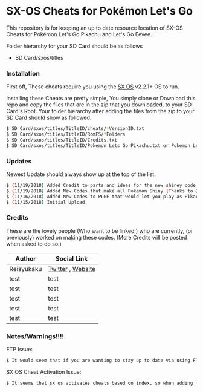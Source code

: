 # SX-OS Cheats for Pokémon Let's Go

This repository is for keeping an up to date resource location of SX-OS Cheats for Pokémon Let's Go Pikachu and Let's Go Eevee.

Folder hierarchy for your SD Card should be as follows
  - SD Card/sxos/titles

### Installation

First off, These cheats require you using the [SX OS](https://sx.xecuter.com/) v2.2.1+ OS to run.

Installing these Cheats are pretty simple, You simply clone or Download this repo and copy the files that are in the zip that you downloaded, to your SD Card's Root.
Your folder hierarchy after adding the files from the zip to your SD Card should show as followed.

```sh
$ SD Card/sxos/titles/TitleID/cheats/*VersionID.txt
$ SD Card/sxos/titles/TitleID/RomFS/*Folders
$ SD Card/sxos/titles/TitleID/Credits.txt
$ SD Card/sxos/titles/TitleID/Pokemon Lets Go Pikachu.txt or Pokemon Lets Go Eevee.txt
```

### Updates

Newest Update should always show up at the top of the list.

```sh
$ (11/19/2018) Added Credit to parts and ideas for the new shiney code.
$ (11/19/2018) Added New Codes that make all Pokemon Shiny (Thanks to @AnalogMan)
$ (11/16/2018) Added New Codes to PLGE that would let you play as Pikachu or Eevee (Dialogues and Moves still remains the same as Eevee)
$ (11/15/2018) Initial Upload.
```

### Credits

These are the lovely people (Who want to be linked,) who are currently, (or previously) worked on making these codes.
(More Credits will be posted when asked to do so.)

| Author | Social Link |
| ------ | ------ |
| Reisyukaku | [Twitter](https://twitter.com/Reisyukaku/) , [Website](https://reisyukaku.org/switch/ReiNX/) |
| test| test |
| test | test |
| test | test |
| test | test |
| test | test |


### Notes/Warnings!!!!

FTP Issue:
```sh
$ It would seem that if you are wanting to stay up to date via using FTP, you might (and probably should) reboot your switch after downloading a new version. (thanks DazedandRemoved)
```

SX OS Cheat Activation Issue:
```sh
$ It seems that sx os activates cheats based on index, so when adding more cheats (without rebooting that is.) You should disable all cheats that are turned on, then re-enable them afterwards to limit issues. (thanks @AnalogMan)
```

